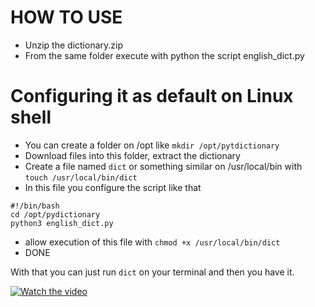 # HOW TO USE
- Unzip the dictionary.zip
- From the same folder execute with python the script english_dict.py


# Configuring it as default on Linux shell
- You can create a folder on /opt like `mkdir /opt/pytdictionary`
- Download files into this folder, extract the dictionary
- Create a file named `dict` or something similar on /usr/local/bin with `touch /usr/local/bin/dict`
- In this file you configure the script like that
```
#!/bin/bash
cd /opt/pydictionary
python3 english_dict.py
```
- allow execution of this file with `chmod +x /usr/local/bin/dict`
- DONE

With that you can just run `dict` on your terminal and then you have it.

[![Watch the video](https://img.youtube.com/vi/7adYl398hhs/hqdefault.jpg)](https://www.youtube.com/embed/7adYl398hhs)
